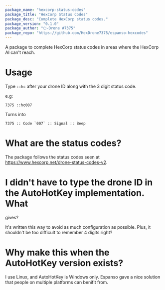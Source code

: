 ```yaml
---
package_name: "hexcorp-status-codes"
package_title: "HexCorp Status Codes"
package_desc: "Complete HexCorp status codes."
package_version: "0.1.0"
package_author: "⬡-Drone #7375"
package_repo: "https://github.com/HexDrone7375/espanso-hexcodes"
---
```

A package to complete HexCorp status codes in areas where the HexCorp AI can't
reach.

# Usage

Type `::hc` after your drone ID along with the 3 digit status code.

e.g:

```7375 ::hc007```

Turns into

```7375 :: Code `007` :: Signal :: Beep```

# What are the status codes?

The package follows the status codes seen at
https://www.hexcorp.net/drone-status-codes-v2.

# I didn't have to type the drone ID in the AutoHotKey implementation. What
gives?

It's written this way to avoid as much configuration as possible. Plus, it
shouldn't be too difficult to remember 4 digits right?

# Why make this when the AutoHotKey version exists?

I use Linux, and AutoHotKey is Windows only. Espanso gave a nice solution that
people on multiple platforms can benifit from.
